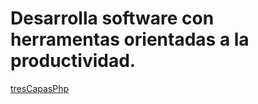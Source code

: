 # Desarrolla software con herramentas orientadas a la productividad.

[tresCapasPhp](https://github.com/miRepositorioGit/tresCapasPhp)
